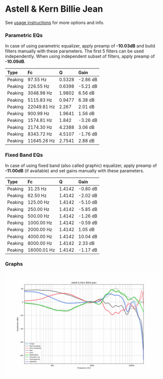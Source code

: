 # Astell & Kern Billie Jean
See [usage instructions](https://github.com/jaakkopasanen/AutoEq#usage) for more options and info.

### Parametric EQs
In case of using parametric equalizer, apply preamp of **-10.03dB** and build filters manually
with these parameters. The first 5 filters can be used independently.
When using independent subset of filters, apply preamp of **-10.09dB**.

| Type    | Fc          |      Q | Gain     |
|:--------|:------------|:-------|:---------|
| Peaking | 97.55 Hz    | 0.5328 | -2.86 dB |
| Peaking | 226.55 Hz   | 0.6398 | -5.21 dB |
| Peaking | 3048.98 Hz  | 1.9802 | 6.56 dB  |
| Peaking | 5115.83 Hz  | 0.9477 | 6.38 dB  |
| Peaking | 22049.81 Hz | 2.267  | 2.01 dB  |
| Peaking | 900.99 Hz   | 1.9641 | 1.56 dB  |
| Peaking | 1574.81 Hz  | 1.842  | -3.26 dB |
| Peaking | 2174.30 Hz  | 4.2388 | 3.06 dB  |
| Peaking | 8343.72 Hz  | 4.5107 | -1.76 dB |
| Peaking | 11645.26 Hz | 2.7541 | 2.88 dB  |

### Fixed Band EQs
In case of using fixed band (also called graphic) equalizer, apply preamp of **-11.00dB**
(if available) and set gains manually with these parameters.

| Type    | Fc          |      Q | Gain     |
|:--------|:------------|:-------|:---------|
| Peaking | 31.25 Hz    | 1.4142 | -0.80 dB |
| Peaking | 62.50 Hz    | 1.4142 | -2.02 dB |
| Peaking | 125.00 Hz   | 1.4142 | -5.10 dB |
| Peaking | 250.00 Hz   | 1.4142 | -5.85 dB |
| Peaking | 500.00 Hz   | 1.4142 | -1.26 dB |
| Peaking | 1000.00 Hz  | 1.4142 | -0.59 dB |
| Peaking | 2000.00 Hz  | 1.4142 | 1.05 dB  |
| Peaking | 4000.00 Hz  | 1.4142 | 10.04 dB |
| Peaking | 8000.00 Hz  | 1.4142 | 2.33 dB  |
| Peaking | 16000.01 Hz | 1.4142 | -1.17 dB |

### Graphs
![](./Astell%20&%20Kern%20Billie%20Jean.png)